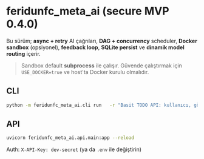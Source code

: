 # feridunfc_meta_ai (secure MVP 0.4.0)

Bu sürüm; **async + retry** AI çağrıları, **DAG + concurrency** scheduler,
**Docker sandbox** (opsiyonel), **feedback loop**, **SQLite persist** ve
**dinamik model routing** içerir.

> Sandbox default **subprocess** ile çalışır. Güvende çalıştırmak için `USE_DOCKER=true`
> ve host'ta Docker kurulu olmalıdır.

## CLI
```bash
python -m feridunfc_meta_ai.cli run   -r "Basit TODO API: kullanıcı, görev ekle/listele"   --workdir ./workdir   --max-retries 2   -o ./out
```

## API
```bash
uvicorn feridunfc_meta_ai.api.main:app --reload
```

Auth: `X-API-Key: dev-secret` (ya da `.env` ile değiştirin)

